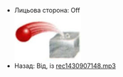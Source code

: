 - Лицьова сторона: Off <br />![prepositions_39.jpg](15.jpg)
- Назад: Від, із [rec1430907148.mp3](46.mp3)